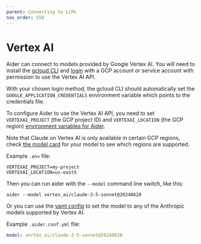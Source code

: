 ```yaml
---
parent: Connecting to LLMs
nav_order: 550
---
```


# Vertex AI

Aider can connect to models provided by Google Vertex AI.
You will need to install the
[gcloud CLI](https://cloud.google.com/sdk/docs/install) and [login](https://cloud.google.com/sdk/docs/initializing) with a GCP account
or service account with permission to use the Vertex AI API.

With your chosen login method, the gcloud CLI should automatically set the
`GOOGLE_APPLICATION_CREDENTIALS` environment variable which points to the credentials file.

To configure Aider to use the Vertex AI API, you need to set `VERTEXAI_PROJECT` (the GCP project ID)
and `VERTEXAI_LOCATION` (the GCP region) [environment variables for Aider](/docs/config/dotenv.html).

Note that Claude on Vertex AI is only available in certain GCP regions, 
check [the model card](https://console.cloud.google.com/vertex-ai/publishers/anthropic/model-garden/claude-3-5-sonnet) 
for your model to see which regions are supported.

Example `.env` file:

```
VERTEXAI_PROJECT=my-project
VERTEXAI_LOCATION=us-east5
```

Then you can run aider with the `--model` command line switch, like this:

```
aider --model vertex_ai/claude-3-5-sonnet@20240620
```

Or you can use the [yaml config](/docs/config/aider_conf.html) to set the model to any of the Anthropic models supported by Vertex AI.

Example `.aider.conf.yml` file:

```yaml
model: vertex_ai/claude-3-5-sonnet@20240620
```
